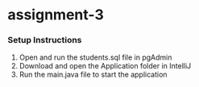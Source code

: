 # assignment-3

### Setup Instructions

1. Open and run the students.sql file in pgAdmin
2. Download and open the Application folder in IntelliJ
3. Run the main.java file to start the application
